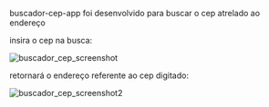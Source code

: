 buscador-cep-app foi desenvolvido para buscar o cep atrelado ao endereço

insira o cep na busca:

![buscador_cep_screenshot](https://user-images.githubusercontent.com/94162641/150398048-482ce97a-4de6-4ffa-9d41-32e942c103f3.png)


retornará o endereço referente ao cep digitado:

![buscador_cep_screenshot2](https://user-images.githubusercontent.com/94162641/150398227-b62d20ef-01fa-4861-b621-2b460a8849e5.png)

